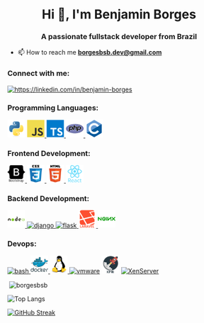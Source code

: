 <h1 align="center">Hi 👋, I'm Benjamin Borges</h1>
<h3 align="center">A passionate fullstack developer from Brazil</h3>

- 📫 How to reach me **borgesbsb.dev@gmail.com**

<h3 align="left">Connect with me:</h3>
<p align="left">
    <a href="https://linkedin.com/in/https://linkedin.com/in/benjamin-borges" target="blank"><img align="center"
            src="https://raw.githubusercontent.com/rahuldkjain/github-profile-readme-generator/master/src/images/icons/Social/linked-in-alt.svg"
            alt="https://linkedin.com/in/benjamin-borges" height="30" width="40" /></a>
</p>

<h3 align="left">Programming Languages:</h3>
<p align="left">
         <a href="https://www.python.org" target="_blank" rel="noreferrer"> <img
            src="https://raw.githubusercontent.com/devicons/devicon/master/icons/python/python-original.svg"
            alt="python" width="40" height="40" /></a>
         <a href="https://developer.mozilla.org/en-US/docs/Web/JavaScript" target="_blank"
            rel="noreferrer"> <img
            src="https://raw.githubusercontent.com/devicons/devicon/master/icons/javascript/javascript-original.svg"
            alt="javascript" width="40" height="40" /> </a>
         <a href="https://www.typescriptlang.org/" target="_blank"
            rel="noreferrer"> <img
            src="https://raw.githubusercontent.com/devicons/devicon/master/icons/typescript/typescript-original.svg"
            alt="typescript" width="40" height="40" /> </a>
         <a href="https://www.php.net" target="_blank"
            rel="noreferrer"> <img
            src="https://raw.githubusercontent.com/devicons/devicon/master/icons/php/php-original.svg" alt="php"
            width="40" height="40" /> </a>  
         <a href="https://www.cprogramming.com/" target="_blank" rel="noreferrer"> <img
            src="https://raw.githubusercontent.com/devicons/devicon/master/icons/c/c-original.svg" alt="c" width="40"
            height="40" /> </a>
 </p>
<h3 align="left">Frontend Development:</h3>
<p align="left"> <a href="https://getbootstrap.com" target="_blank" rel="noreferrer"> <img
            src="https://raw.githubusercontent.com/devicons/devicon/master/icons/bootstrap/bootstrap-plain-wordmark.svg"
            alt="bootstrap" width="40" height="40" /> </a> <a href="https://www.w3schools.com/css/" target="_blank"
        rel="noreferrer"> <img
            src="https://raw.githubusercontent.com/devicons/devicon/master/icons/css3/css3-original-wordmark.svg"
            alt="css3" width="40" height="40" /> </a> <a href="https://www.w3.org/html/" target="_blank"
        rel="noreferrer"> <img
            src="https://raw.githubusercontent.com/devicons/devicon/master/icons/html5/html5-original-wordmark.svg"
            alt="html5" width="40" height="40" /> </a> <a href="https://reactjs.org/" target="_blank" rel="noreferrer">
        <img src="https://raw.githubusercontent.com/devicons/devicon/master/icons/react/react-original-wordmark.svg"
            alt="react" width="40" height="40" /> </a> 
</p>
<h3 align="left">Backend Development:</h3>
<p align="left"><a href="https://nodejs.org" target="_blank" rel="noreferrer"> <img
            src="https://raw.githubusercontent.com/devicons/devicon/master/icons/nodejs/nodejs-original-wordmark.svg"
            alt="nodejs" width="40" height="40" /> </a> 
        <a href="https://www.djangoproject.com/" target="_blank" rel="noreferrer"> <img
            src="https://cdn.worldvectorlogo.com/logos/django.svg" alt="django" width="40" height="40" /> </a> <a
        href="https://flask.palletsprojects.com/" target="_blank" rel="noreferrer"> <img
            src="https://www.vectorlogo.zone/logos/pocoo_flask/pocoo_flask-icon.svg" alt="flask" width="40"
            height="40" /> </a> <a href="https://laravel.com/" target="_blank" rel="noreferrer"> <img
            src="https://raw.githubusercontent.com/devicons/devicon/master/icons/laravel/laravel-plain-wordmark.svg"
            alt="laravel" width="40" height="40" /> </a> <a href="https://www.nginx.com" target="_blank"
        rel="noreferrer"> <img
            src="https://raw.githubusercontent.com/devicons/devicon/master/icons/nginx/nginx-original.svg" alt="nginx"
            width="40" height="40" /> </a> 
</p>
<h3 align="left">Devops:</h3>
<p align="left"> <a href="https://www.gnu.org/software/bash/" target="_blank"
        rel="noreferrer"> <img src="https://www.vectorlogo.zone/logos/gnu_bash/gnu_bash-icon.svg" alt="bash" width="40"
            height="40" /> </a> <a href="https://www.docker.com/" target="_blank" rel="noreferrer"> <img
            src="https://raw.githubusercontent.com/devicons/devicon/master/icons/docker/docker-original-wordmark.svg"
            alt="docker" width="40" height="40" /> </a>
            <a href="https://www.linux.org/" target="_blank" rel="noreferrer"> <img
            src="https://raw.githubusercontent.com/devicons/devicon/master/icons/linux/linux-original.svg" alt="linux"
            width="40" height="40" /> </a> 
            <a href="https://cdnlogo.com/logo/vmware_12156.html"><img 
            src="https://cdn.cdnlogo.com/logos/v/19/vmware.svg" alt="vmware" width="40" height="40"  ></a>
            <a href="https://cdnlogo.com/logo/vmware_12156.html"><img 
            src="https://raw.githubusercontent.com/xcp-ng/xcp/master/misc/assets/logo-glossy-small.png" alt="xcp-ng" width="40" height="40"  ></a>
            <a href="https://cdnlogo.com/logo/vmware_12156.html"><img 
            src="http://fatmin.com/wp-content/uploads/2011/09/be427-6a00e551c39e1c8834015391769ea4970b-pi.jpg" alt="XenServer" width="40" height="40"  ></a>
    
</p>
            
           


<p>&nbsp;<img align="center"
        src="https://github-readme-stats.vercel.app/api?username=borgesbsb&show_icons=true&theme=dracula&locale=en"
        alt="borgesbsb" /></p>

![Top
Langs](https://github-readme-stats.vercel.app/api/top-langs/?username=borgesbsb&hide=javascript,css,scss,html&theme=tokyonight)

[![GitHub
Streak](http://github-readme-streak-stats.herokuapp.com?user=borgesbsb&theme=tokyonight&hide_border=true)](https://git.io/streak-stats)
